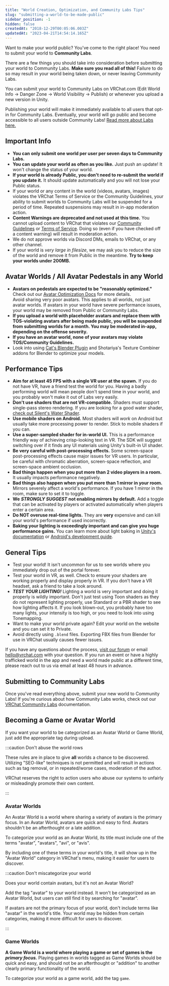 ```yaml
---
title: "World Creation, Optimization, and Community Labs Tips"
slug: "submitting-a-world-to-be-made-public"
sidebar_position: -1
hidden: false
createdAt: "2018-12-29T00:05:06.003Z"
updatedAt: "2023-04-21T14:54:14.165Z"
---
```

Want to make your world public? You've come to the right place! You need to submit your world to **Community Labs**.

There are a few things you should take into consideration before submitting your world to Community Labs. **Make sure you read all of this!** Failure to do so may result in your world being taken down, or never leaving Community Labs.

You can submit your world to Community Labs on VRChat.com (Edit World Info -> Danger Zone -> World Visibility -> Publish) or whenever you upload a new version in Unity.

Publishing your world will make it immediately available to all users that opt-in for Community Labs. Eventually, your world will go public and become accessible to all users outside Community Labs! [Read more about Labs here.](https://docs.vrchat.com/docs/vrchat-community-labs)

## Important Info

- **You can only submit one world per user per seven days to Community Labs.** 
- **You can update your world as often as you like.** Just push an update! It won't change the status of your world.
- **If your world is already Public, you don't need to re-submit the world if you update it.** It should update automatically and you will not lose your Public status.
- If your world or any content in the world (videos, avatars, images) violates the VRChat Terms of Service or the Community Guidelines, your ability to submit worlds to Community Labs will be suspended for a period of time. Repeated suspensions may result in in-app moderation action.
- **Content Warnings are deprecated and not used at this time.** You cannot upload content to VRChat that violates our [Community Guidelines](https://vrchat.com/community-guidelines) or [Terms of Service](https://vrchat.com/legal). Doing so (even if you have checked off a content warning) will result in moderation action.
- We do not approve worlds via Discord DMs, emails to VRChat, or any other channel.
- If your world is _very large in filesize_, we may ask you to reduce the size of the world and remove it from Public in the meantime. **Try to keep your worlds under 200MB.**

## Avatar Worlds / All Avatar Pedestals in any World

- **Avatars on pedestals are expected to be "reasonably optimized."** Check out our [Avatar Optimization Docs](/avatars/avatar-optimizing-tips) for more details.  
  Avoid sharing very poor avatars. This applies to all worlds, not just avatar worlds. If avatars in your world have severe performance issues, your world may be removed from Public or Community Labs.
- **If you upload a world with placeholder avatars and replace them with TOS-violating avatars after being made public, you will be suspended from submitting worlds for a month. You may be moderated in-app, depending on the offense severity.**
- **If you have an avatar world, none of your avatars may violate TOS/Community Guidelines.**
- Look into using [Cat's Blender Plugin](https://github.com/absolute-quantum/cats-blender-plugin) and Shotariya's Texture Combiner addons for Blender to optimize your models. 

## Performance Tips

- **Aim for at least 45 FPS with a single VR user at the spawn.** If you do not have VR, have a friend test the world for you. Having a badly performing world will mean people don't spend time in your world, and you probably won't make it out of Labs very easily.
- **Don't use shaders that are not VR-compatible.** Shaders must support single-pass stereo rendering. If you are looking for a good water shader, [check out Silent's Water Shader](https://gitlab.com/s-ilent/clear-water).
- **Use mobile shaders on Android.** Most shaders will _work_ on Android but usually take more processing power to render. Stick to mobile shaders if you can.
- **Use a super-sampled shader for in-world UI.** This is a performance friendly way of achieving crisp-looking text in VR. The SDK will suggest switching over if it finds any UI materials using Unity's built-in UI shader.
- **Be very careful with post-processing effects.** Some screen-space post-processing effects cause major issues for VR users. In particular, be careful with chromatic aberration, screen-space reflection, and screen-space ambient occlusion. 
- **Bad things happen when you put more than 2 video players in a room.** It usually impacts performance negatively.
- **Bad things also happen when you put more than 1 mirror in your room.** Mirrors severely affect a world's performance. If you have 1 mirror in the room, make sure to set it to toggle.
- **We** **_STRONGLY SUGGEST_** **not enabling mirrors by default.** Add a toggle that can be activated by players or activated automatically when players enter a certain area.
- **Do NOT overuse real-time lights.** They are **very** expensive and can kill your world's performance if used incorrectly.
- **Baking your lighting is exceedingly important and can give you huge performance gains.** You can learn more about light baking in [Unity's documentation](https://docs.unity3d.com/Manual/progressive-lightmapper.html) or  [Android's development guide](https://developer.android.com/games/optimize/lighting-for-mobile-games-with-unity#lightmap-baking).

## General Tips

- Test your world! It isn't uncommon for us to see worlds where you immediately drop out of the portal forever.
- Test your world in VR, as well. Check to ensure your shaders are working properly and display properly in VR. If you don't have a VR headset, ask a friend to take a look around.
- **_TEST YOUR LIGHTING!_** Lighting a world is very important and doing it properly is wildly important. Don't just test using Toon shaders as they do not represent lighting properly, use Standard or a PBR shader to see how lighting affects it. If you look blown-out, you probably have too many lights, your intensity is too high, or you need to look into using Tonemapping.
- Want to make your world private again?  Edit your world on the website and you can set it to Private.
- Avoid directly using `.blend` files. Exporting FBX files from Blender for use in VRChat usually causes fewer issues.

If you have any questions about the process, [visit our forum](https://ask.vrchat.com/c/worlds/27) or email hello@vrchat.com with your question.  If you run an event or have a highly trafficked world in the app and need a world made public at a different time, please reach out to us via email at least 48 hours in advance.

## Submitting to Community Labs

Once you've read everything above, submit your new world to Community Labs! If you're curious about how Community Labs works, check out our [VRChat Community Labs](https://docs.vrchat.com/docs/vrchat-community-labs) documentation.

## Becoming a Game or Avatar World

If you want your world to be categorized as an Avatar World or Game World, just add the appropriate tag during upload.


:::caution Don't abuse the world rows

These rules are in place to give **all** worlds a chance to be discovered. Utilizing "SEO-like" techniques is not permitted and will result in actions such as tag removal, or in repeated/worse cases, moderation of the author.

VRChat reserves the right to action users who abuse our systems to unfairly or misleadingly promote their own content.

:::

### Avatar Worlds

An Avatar World is a world where sharing a variety of avatars is the primary focus. In an Avatar World, avatars are quick and easy to find. Avatars shouldn't be an afterthought or a late addition.

To categorize your world as an Avatar World, its title must include one of the terms "avatar", "avatars", "avi", or "avis". 

By including one of these terms in your world's title, it will show up in the "Avatar World" category in VRChat's menu, making it easier for users to discover.

:::caution Don't miscategorize your world

Does your world contain avatars, but it's not an Avatar World?

Add the tag "avatar" to your world instead. It won't be categorized as an Avatar World, but users can still find it by searching for "avatar".

If avatars are not the primary focus of your world, don't include terms like "avatar" in the world's title. Your world may be hidden from certain categories, making it more difficult for users to discover.

:::

### Game Worlds

**A Game World is a world where playing a game or set of games is the** **_primary focus._** Playing games in worlds tagged as Game Worlds should be quick and easy, and should not be an afterthought or "addition" to another clearly primary functionality of the world.

To categorize your world as a game world, add the tag `game`.
